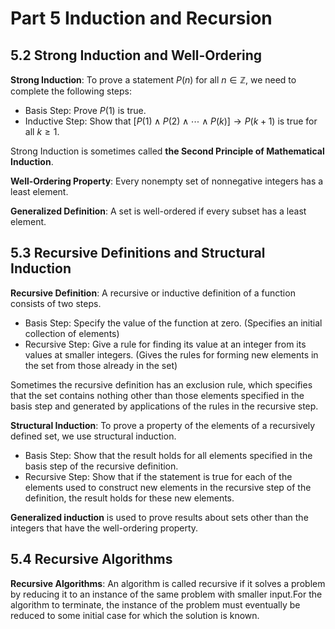 # Part 5 Induction and Recursion

## 5.2 Strong Induction and Well-Ordering

**Strong Induction**: To prove a statement $P(n)$ for all $n\in \mathbb{Z}$, we need to complete the following steps:

- Basis Step: Prove $P(1)$ is true.
- Inductive Step: Show that $[P(1) \land P(2) \land \cdots \land P(k)] \rightarrow P(k+1)$ is true for all $k\geq 1$.

Strong Induction is sometimes called **the Second Principle of Mathematical Induction**.

**Well-Ordering Property**: Every nonempty set of nonnegative integers has a least element.

**Generalized Definition**: A set is well-ordered if every subset has a least element.

## 5.3 Recursive Definitions and Structural Induction

**Recursive Definition**: A recursive or inductive definition of a function consists of two steps. 

- Basis Step: Specify the value of the function at zero. (Specifies an initial collection of elements)
- Recursive Step: Give a rule for finding its value at an integer from its values at smaller integers. (Gives the rules for forming new elements in the set from those already in the set)

Sometimes the recursive definition has an exclusion rule, which specifies that the set contains nothing other than those elements specified in the basis step and generated by applications of the rules in the recursive step.

**Structural Induction**: To prove a property of the elements of a recursively defined set, we use structural induction.

- Basis Step: Show that the result holds for all elements specified in the basis step of the recursive definition.
- Recursive Step: Show that if the statement is true for each of the elements used to construct new elements in the recursive step of the definition, the result holds for these new elements.

**Generalized induction** is used to prove results about sets other than the integers that have the well-ordering property.

## 5.4 Recursive Algorithms

**Recursive Algorithms**: An algorithm is called recursive if it solves a problem by reducing it to an instance of the same problem with smaller input.For the algorithm to terminate, the instance of the problem must eventually be reduced to some initial case for which the solution is known.